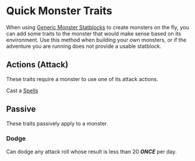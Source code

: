 # Quick Monster Traits

When using [Generic Monster Statblocks](Generic%20Monster%20Statblocks.md) to create monsters on the fly, you can add some traits to the monster that would make sense based on its environment. Use this method when building your own monsters, or if the adventure you are running does not provide a usable statblock.

## Actions (Attack)

These traits require a monster to use one of its attack actions.

Cast a [Spells](../../Magic/Spellcasting/Spells.md)
## Passive

These traits passively apply to a monster.

### Dodge

Can dodge any attack roll whose result is less than 20 ***ONCE*** per day.

